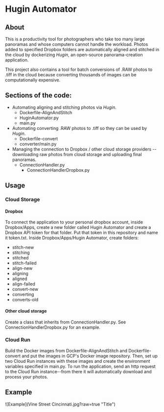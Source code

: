# Hugin Automator
## About

This is a productivity tool for photographers who take too many large panoramas and whose computers cannot handle the workload. Photos added to specified Dropbox folders are automatically aligned and stitched in the cloud by dockerizing _Hugin_, an open-source panorama-creation application. 
 
This project also contains a tool for batch conversions of .RAW photos to .tiff in the cloud because converting thousands of images can be computationally expensive.

## Sections of the code:


* Automating aligning and stitching photos via _Hugin_.
  * Dockerfile-AlignAndStitch
  * HuginAutomator.py
  * main.py
* Automating converting .RAW photos to .tiff so they can be used by _Hugin_. 
  * Dockerfile-convert
  * converter/main.py
* Managing the connection to Dropbox / other cloud storage providers -- downloading raw photos from cloud storage and uploading final panoramas.
  * ConnectionHandler.py
    * ConnectionHandlerDropbox.py

## Usage
### Cloud Storage
#### Dropbox
To connect the application to your personal dropbox account, inside Dropbox/Apps, create a new folder called Hugin Automator and create a Dropbox API token for that folder. Put that token in this repository and name it token.txt. Inside Dropbox/Apps/Hugin Automator, create folders:
* stitch-new
* stitching
* stitched
* stitch-failed
* align-new
* aligning
* aligned
* align-failed
* convert-new
* converting
* converts-old


#### Other cloud storage
Create a class that inherits from ConnectionHandler.py. See ConnectionHandlerDropbox.py for an example.

### Cloud Run
Build the Docker images from Dockerfile-AlignAndStitch and Dockerfile-convert and put the images in GCP's Docker image repository. Then, set up two Cloud Run instances with these images and create the environment variables specified in main.py. To run the application, send an http request to the Cloud Run instance--from there it will automatically download and process your photos.


## Example
![Example](Vine Street Cincinnati.jpg?raw=true "Title")
